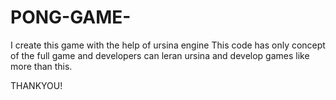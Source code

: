 # PONG-GAME-

I create this game with the help of ursina engine 
This code has only concept of the full game and developers can leran ursina and develop games like more than this.

THANKYOU!
